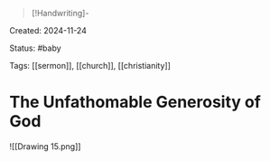 > [!Handwriting]-

Created: 2024-11-24

Status: #baby 

Tags: [[sermon]], [[church]], [[christianity]]

# The Unfathomable Generosity of God

![[Drawing 15.png]]


